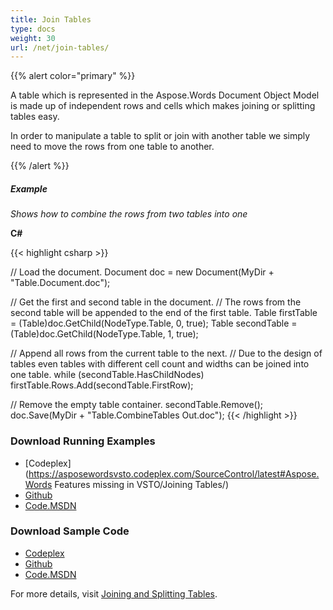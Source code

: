 ```yaml
---
title: Join Tables
type: docs
weight: 30
url: /net/join-tables/
---
```


{{% alert color="primary" %}} 

A table which is represented in the Aspose.Words Document Object Model is made up of independent rows and cells which makes joining or splitting tables easy.

In order to manipulate a table to split or join with another table we simply need to move the rows from one table to another. 

{{% /alert %}} 

##### Example

*Shows how to combine the rows from two tables into one*

**C#**

{{< highlight csharp >}}

 // Load the document.
 Document doc = new Document(MyDir + "Table.Document.doc");

 // Get the first and second table in the document.
 // The rows from the second table will be appended to the end of the first table.
 Table firstTable = (Table)doc.GetChild(NodeType.Table, 0, true);
 Table secondTable = (Table)doc.GetChild(NodeType.Table, 1, true);

 // Append all rows from the current table to the next.
 // Due to the design of tables even tables with different cell count and widths can be joined into one table.
 while (secondTable.HasChildNodes)
 firstTable.Rows.Add(secondTable.FirstRow);

 // Remove the empty table container.
 secondTable.Remove();
 doc.Save(MyDir + "Table.CombineTables Out.doc");
{{< /highlight >}}

### Download Running Examples

- [Codeplex](https://asposewordsvsto.codeplex.com/SourceControl/latest#Aspose.Words Features missing in VSTO/Joining Tables/)
- [Github](https://github.com/asposewords/Aspose.Words-for-.NET/tree/master/Plugins/Aspose.Words%20Vs%20VSTO%20Word/Aspose.Words%20Features%20missing%20in%20VSTO/Joining%20Tables)
- [Code.MSDN](https://code.msdn.microsoft.com/AsposeWords-Features-bfd6167c/view/SourceCode#content)

### Download Sample Code

- [Codeplex](https://asposewordsvsto.codeplex.com/releases/view/619474)
- [Github](https://github.com/aspose-words/Aspose.Words-for-.NET/releases/tag/MissingFeaturesofVSTOv1.1)
- [Code.MSDN](https://code.msdn.microsoft.com/AsposeWords-Features-bfd6167c#content)

For more details, visit [Joining and Splitting Tables](https://docs.aspose.com/words/net/joining-and-splitting-tables/).
